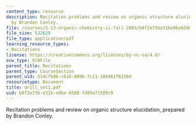 ```yaml
---
content_type: resource
description: Recitation problems and review on organic structure elucidation, prepared
  by Brandon Conley.
file: /courses/5-13-organic-chemistry-ii-fall-2003/b8f2e73be31be0be6588fd89a71509c9_drill_set1.pdf
file_size: 522629
file_type: application/pdf
learning_resource_types:
- Recitations
license: https://creativecommons.org/licenses/by-nc-sa/4.0/
ocw_type: OCWFile
parent_title: Recitations
parent_type: CourseSection
parent_uid: 514cfb06-c616-0896-7c11-184461f6150d
resourcetype: Document
title: drill_set1.pdf
uid: b8f2e73b-e31b-e0be-6588-fd89a71509c9
---
```

Recitation problems and review on organic structure elucidation, prepared by Brandon Conley.